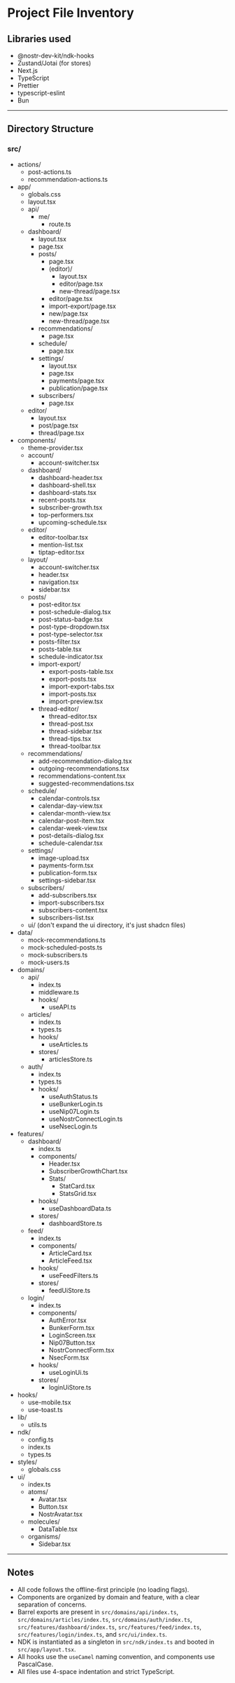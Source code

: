 # Project File Inventory

## Libraries used
- @nostr-dev-kit/ndk-hooks
- Zustand/Jotai (for stores)
- Next.js
- TypeScript
- Prettier
- typescript-eslint
- Bun

---

## Directory Structure

### src/
- actions/
    - post-actions.ts
    - recommendation-actions.ts
- app/
    - globals.css
    - layout.tsx
    - api/
        - me/
            - route.ts
    - dashboard/
        - layout.tsx
        - page.tsx
        - posts/
            - page.tsx
            - (editor)/
                - layout.tsx
                - editor/page.tsx
                - new-thread/page.tsx
            - editor/page.tsx
            - import-export/page.tsx
            - new/page.tsx
            - new-thread/page.tsx
        - recommendations/
            - page.tsx
        - schedule/
            - page.tsx
        - settings/
            - layout.tsx
            - page.tsx
            - payments/page.tsx
            - publication/page.tsx
        - subscribers/
            - page.tsx
    - editor/
        - layout.tsx
        - post/page.tsx
        - thread/page.tsx
- components/
    - theme-provider.tsx
    - account/
        - account-switcher.tsx
    - dashboard/
        - dashboard-header.tsx
        - dashboard-shell.tsx
        - dashboard-stats.tsx
        - recent-posts.tsx
        - subscriber-growth.tsx
        - top-performers.tsx
        - upcoming-schedule.tsx
    - editor/
        - editor-toolbar.tsx
        - mention-list.tsx
        - tiptap-editor.tsx
    - layout/
        - account-switcher.tsx
        - header.tsx
        - navigation.tsx
        - sidebar.tsx
    - posts/
        - post-editor.tsx
        - post-schedule-dialog.tsx
        - post-status-badge.tsx
        - post-type-dropdown.tsx
        - post-type-selector.tsx
        - posts-filter.tsx
        - posts-table.tsx
        - schedule-indicator.tsx
        - import-export/
            - export-posts-table.tsx
            - export-posts.tsx
            - import-export-tabs.tsx
            - import-posts.tsx
            - import-preview.tsx
        - thread-editor/
            - thread-editor.tsx
            - thread-post.tsx
            - thread-sidebar.tsx
            - thread-tips.tsx
            - thread-toolbar.tsx
    - recommendations/
        - add-recommendation-dialog.tsx
        - outgoing-recommendations.tsx
        - recommendations-content.tsx
        - suggested-recommendations.tsx
    - schedule/
        - calendar-controls.tsx
        - calendar-day-view.tsx
        - calendar-month-view.tsx
        - calendar-post-item.tsx
        - calendar-week-view.tsx
        - post-details-dialog.tsx
        - schedule-calendar.tsx
    - settings/
        - image-upload.tsx
        - payments-form.tsx
        - publication-form.tsx
        - settings-sidebar.tsx
    - subscribers/
        - add-subscribers.tsx
        - import-subscribers.tsx
        - subscribers-content.tsx
        - subscribers-list.tsx
    - ui/ (don't expand the ui directory, it's just shadcn files)
- data/
    - mock-recommendations.ts
    - mock-scheduled-posts.ts
    - mock-subscribers.ts
    - mock-users.ts
- domains/
    - api/
        - index.ts
        - middleware.ts
        - hooks/
            - useAPI.ts
    - articles/
        - index.ts
        - types.ts
        - hooks/
            - useArticles.ts
        - stores/
            - articlesStore.ts
    - auth/
        - index.ts
        - types.ts
        - hooks/
            - useAuthStatus.ts
            - useBunkerLogin.ts
            - useNip07Login.ts
            - useNostrConnectLogin.ts
            - useNsecLogin.ts
- features/
    - dashboard/
        - index.ts
        - components/
            - Header.tsx
            - SubscriberGrowthChart.tsx
            - Stats/
                - StatCard.tsx
                - StatsGrid.tsx
        - hooks/
            - useDashboardData.ts
        - stores/
            - dashboardStore.ts
    - feed/
        - index.ts
        - components/
            - ArticleCard.tsx
            - ArticleFeed.tsx
        - hooks/
            - useFeedFilters.ts
        - stores/
            - feedUiStore.ts
    - login/
        - index.ts
        - components/
            - AuthError.tsx
            - BunkerForm.tsx
            - LoginScreen.tsx
            - Nip07Button.tsx
            - NostrConnectForm.tsx
            - NsecForm.tsx
        - hooks/
            - useLoginUi.ts
        - stores/
            - loginUiStore.ts
- hooks/
    - use-mobile.tsx
    - use-toast.ts
- lib/
    - utils.ts
- ndk/
    - config.ts
    - index.ts
    - types.ts
- styles/
    - globals.css
- ui/
    - index.ts
    - atoms/
        - Avatar.tsx
        - Button.tsx
        - NostrAvatar.tsx
    - molecules/
        - DataTable.tsx
    - organisms/
        - Sidebar.tsx

---

## Notes

- All code follows the offline-first principle (no loading flags).
- Components are organized by domain and feature, with a clear separation of concerns.
- Barrel exports are present in `src/domains/api/index.ts`, `src/domains/articles/index.ts`, `src/domains/auth/index.ts`, `src/features/dashboard/index.ts`, `src/features/feed/index.ts`, `src/features/login/index.ts`, and `src/ui/index.ts`.
- NDK is instantiated as a singleton in `src/ndk/index.ts` and booted in `src/app/layout.tsx`.
- All hooks use the `useCamel` naming convention, and components use PascalCase.
- All files use 4-space indentation and strict TypeScript.

